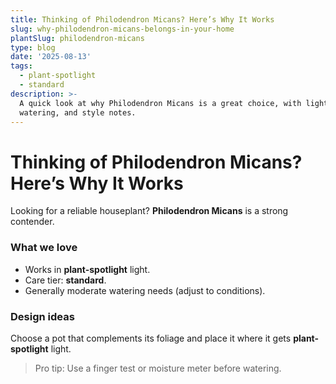 ```yaml
---
title: Thinking of Philodendron Micans? Here’s Why It Works
slug: why-philodendron-micans-belongs-in-your-home
plantSlug: philodendron-micans
type: blog
date: '2025-08-13'
tags:
  - plant-spotlight
  - standard
description: >-
  A quick look at why Philodendron Micans is a great choice, with light,
  watering, and style notes.
---
```

# Thinking of Philodendron Micans? Here’s Why It Works

Looking for a reliable houseplant? **Philodendron Micans** is a strong contender.

### What we love
- Works in **plant-spotlight** light.
- Care tier: **standard**.
- Generally moderate watering needs (adjust to conditions).

### Design ideas
Choose a pot that complements its foliage and place it where it gets **plant-spotlight** light.
  
> Pro tip: Use a finger test or moisture meter before watering.
